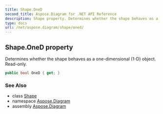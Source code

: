 ```yaml
---
title: Shape.OneD
second_title: Aspose.Diagram for .NET API Reference
description: Shape property. Determines whether the shape behaves as a onedimensional 1D object. Readonly
type: docs
url: /net/aspose.diagram/shape/oned/
---
```

## Shape.OneD property

Determines whether the shape behaves as a one-dimensional (1-D) object. Read-only.

```csharp
public bool OneD { get; }
```

### See Also

* class [Shape](../)
* namespace [Aspose.Diagram](../../shape/)
* assembly [Aspose.Diagram](../../../)


